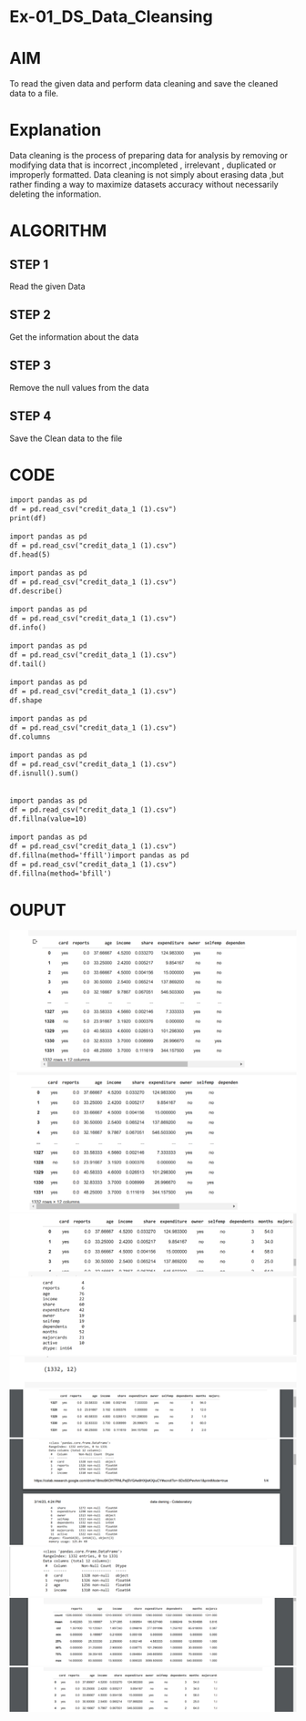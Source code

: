 # Ex-01_DS_Data_Cleansing
# AIM
To read the given data and perform data cleaning and save the cleaned data to a file.

# Explanation
Data cleaning is the process of preparing data for analysis by removing or modifying data that is incorrect ,incompleted , irrelevant , duplicated or improperly formatted. Data cleaning is not simply about erasing data ,but rather finding a way to maximize datasets accuracy without necessarily deleting the information.

# ALGORITHM
## STEP 1
Read the given Data

## STEP 2
Get the information about the data

## STEP 3
Remove the null values from the data

## STEP 4
Save the Clean data to the file

# CODE
```
import pandas as pd
df = pd.read_csv("credit_data_1 (1).csv")
print(df)
 
import pandas as pd
df = pd.read_csv("credit_data_1 (1).csv")
df.head(5)

import pandas as pd
df = pd.read_csv("credit_data_1 (1).csv")
df.describe()

import pandas as pd
df = pd.read_csv("credit_data_1 (1).csv")
df.info()

import pandas as pd
df = pd.read_csv("credit_data_1 (1).csv")
df.tail()

import pandas as pd
df = pd.read_csv("credit_data_1 (1).csv")
df.shape

import pandas as pd
df = pd.read_csv("credit_data_1 (1).csv")
df.columns

import pandas as pd
df = pd.read_csv("credit_data_1 (1).csv")
df.isnull().sum()


import pandas as pd
df = pd.read_csv("credit_data_1 (1).csv")
df.fillna(value=10)

import pandas as pd
df = pd.read_csv("credit_data_1 (1).csv")
df.fillna(method='ffill')import pandas as pd
df = pd.read_csv("credit_data_1 (1).csv")
df.fillna(method='bfill')
```


# OUPUT
![output](./12.png)
![output](./13.png)
![output](./14.png)
![output](./15.png)
![output](./16.png)
![output](./17.png)
![output](./18.png)
![output](./19.png)
![output](./20.png)
![output](./21.png)